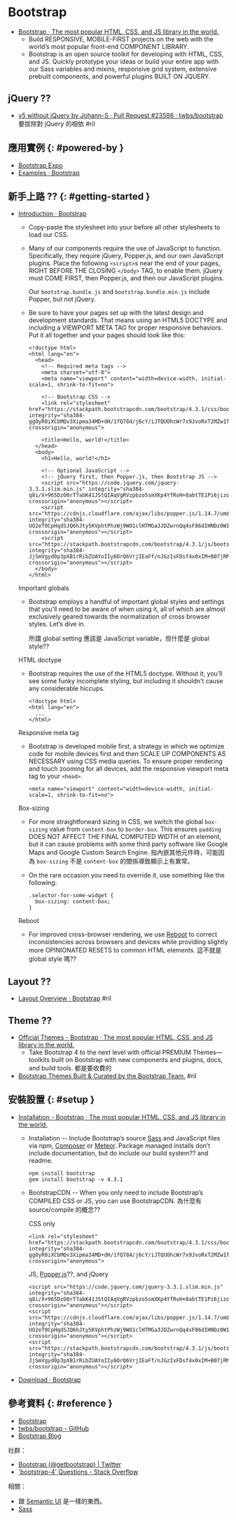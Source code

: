 # Bootstrap

  - [Bootstrap · The most popular HTML, CSS, and JS library in the world\.](https://getbootstrap.com/)
      - Build RESPONSIVE, MOBILE-FIRST projects on the web with the world’s most popular front-end COMPONENT LIBRARY.
      - Bootstrap is an open source toolkit for developing with HTML, CSS, and JS. Quickly prototype your ideas or build your entire app with our Sass variables and mixins, responsive grid system, extensive prebuilt components, and powerful plugins BUILT ON JQUERY.

## jQuery ??

  - [v5 without jQuery by Johann\-S · Pull Request \#23586 · twbs/bootstrap](https://github.com/twbs/bootstrap/pull/23586) 要拔除對 jQuery 的相依 #ril

## 應用實例 {: #powered-by }

  - [Bootstrap Expo](https://expo.getbootstrap.com/)
  - [Examples · Bootstrap](https://getbootstrap.com/docs/4.3/examples/)

## 新手上路 ?? {: #getting-started }

  - [Introduction · Bootstrap](https://getbootstrap.com/docs/4.3/getting-started/introduction/)
      - Copy-paste the stylesheet <link> into your <head> before all other stylesheets to load our CSS.
      - Many of our components require the use of JavaScript to function. Specifically, they require jQuery, Popper.js, and our own JavaScript plugins. Place the following `<script>`s near the end of your pages, RIGHT BEFORE THE CLOSING `</body>` TAG, to enable them. jQuery must COME FIRST, then Popper.js, and then our JavaScript plugins.

        Our `bootstrap.bundle.js` and `bootstrap.bundle.min.js` include Popper, but not jQuery.

      - Be sure to have your pages set up with the latest design and development standards. That means using an HTML5 DOCTYPE and including a VIEWPORT META TAG for proper responsive behaviors. Put it all together and your pages should look like this:

            <!doctype html>
            <html lang="en">
              <head>
                <!-- Required meta tags -->
                <meta charset="utf-8">
                <meta name="viewport" content="width=device-width, initial-scale=1, shrink-to-fit=no">

                <!-- Bootstrap CSS -->
                <link rel="stylesheet" href="https://stackpath.bootstrapcdn.com/bootstrap/4.3.1/css/bootstrap.min.css" integrity="sha384-ggOyR0iXCbMQv3Xipma34MD+dH/1fQ784/j6cY/iJTQUOhcWr7x9JvoRxT2MZw1T" crossorigin="anonymous">

                <title>Hello, world!</title>
              </head>
              <body>
                <h1>Hello, world!</h1>

                <!-- Optional JavaScript -->
                <!-- jQuery first, then Popper.js, then Bootstrap JS -->
                <script src="https://code.jquery.com/jquery-3.3.1.slim.min.js" integrity="sha384-q8i/X+965DzO0rT7abK41JStQIAqVgRVzpbzo5smXKp4YfRvH+8abtTE1Pi6jizo" crossorigin="anonymous"></script>
                <script src="https://cdnjs.cloudflare.com/ajax/libs/popper.js/1.14.7/umd/popper.min.js" integrity="sha384-UO2eT0CpHqdSJQ6hJty5KVphtPhzWj9WO1clHTMGa3JDZwrnQq4sF86dIHNDz0W1" crossorigin="anonymous"></script>
                <script src="https://stackpath.bootstrapcdn.com/bootstrap/4.3.1/js/bootstrap.min.js" integrity="sha384-JjSmVgyd0p3pXB1rRibZUAYoIIy6OrQ6VrjIEaFf/nJGzIxFDsf4x0xIM+B07jRM" crossorigin="anonymous"></script>
              </body>
            </html>

    Important globals

      - Bootstrap employs a handful of important global styles and settings that you’ll need to be aware of when using it, all of which are almost exclusively geared towards the normalization of cross browser styles. Let’s dive in.

        所謂 global setting 應該是 JavaScript variable，但什麼是 global style??

    HTML doctype

      - Bootstrap requires the use of the HTML5 doctype. Without it, you’ll see some funky incomplete styling, but including it shouldn’t cause any considerable hiccups.

            <!doctype html>
            <html lang="en">
              ...
            </html>

    Responsive meta tag

      - Bootstrap is developed mobile first, a strategy in which we optimize code for mobile devices first and then SCALE UP COMPONENTS AS NECESSARY using CSS media queries. To ensure proper rendering and touch zooming for all devices, add the responsive viewport meta tag to your `<head>`.

            <meta name="viewport" content="width=device-width, initial-scale=1, shrink-to-fit=no">

    Box-sizing

      - For more straightforward sizing in CSS, we switch the global `box-sizing` value from `content-box` to `border-box`. This ensures `padding` DOES NOT AFFECT THE FINAL COMPUTED WIDTH of an element, but it can cause problems with some third party software like Google Maps and Google Custom Search Engine. 指內嵌其他元件時，可能因為 `box-sizing` 不是 `content-box` 的關係導致顯示上有異常。

      - On the rare occasion you need to override it, use something like the following:

            .selector-for-some-widget {
              box-sizing: content-box;
            }

    Reboot

      - For improved cross-browser rendering, we use [Reboot](https://getbootstrap.com/docs/4.3/content/reboot/) to correct inconsistencies across browsers and devices while providing slightly more OPINIONATED RESETS to common HTML elements. 這不就是 global style 嗎??

## Layout ??

  - [Layout Overview · Bootstrap](https://getbootstrap.com/docs/4.3/layout/overview/) #ril

## Theme ??

  - [Official Themes - Bootstrap · The most popular HTML, CSS, and JS library in the world\.](https://getbootstrap.com/)
      - Take Bootstrap 4 to the next level with official PREMIUM Themes—toolkits built on Bootstrap with new components and plugins, docs, and build tools. 都是要收費的
  - [Bootstrap Themes Built & Curated by the Bootstrap Team\.](https://themes.getbootstrap.com/) #ril

## 安裝設置 {: #setup }

  - [Installation - Bootstrap · The most popular HTML, CSS, and JS library in the world\.](https://getbootstrap.com/)
      - Installation -- Include Bootstrap’s source [Sass](sass.md) and JavaScript files via npm, [Composer](https://getcomposer.org/) or [Meteor](https://www.meteor.com/). Package managed installs don’t include documentation, but do include our build system?? and readme.

            npm install bootstrap
            gem install bootstrap -v 4.3.1

      - BootstrapCDN -- When you only need to include Bootstrap’s COMPILED CSS or JS, you can use BootstrapCDN. 為什麼有 source/compile 的概念??

        CSS only


            <link rel="stylesheet" href="https://stackpath.bootstrapcdn.com/bootstrap/4.3.1/css/bootstrap.min.css" integrity="sha384-ggOyR0iXCbMQv3Xipma34MD+dH/1fQ784/j6cY/iJTQUOhcWr7x9JvoRxT2MZw1T" crossorigin="anonymous">

        JS, [Popper.js](https://popper.js.org/)??, and jQuery

            <script src="https://code.jquery.com/jquery-3.3.1.slim.min.js" integrity="sha384-q8i/X+965DzO0rT7abK41JStQIAqVgRVzpbzo5smXKp4YfRvH+8abtTE1Pi6jizo" crossorigin="anonymous"></script>
            <script src="https://cdnjs.cloudflare.com/ajax/libs/popper.js/1.14.7/umd/popper.min.js" integrity="sha384-UO2eT0CpHqdSJQ6hJty5KVphtPhzWj9WO1clHTMGa3JDZwrnQq4sF86dIHNDz0W1" crossorigin="anonymous"></script>
            <script src="https://stackpath.bootstrapcdn.com/bootstrap/4.3.1/js/bootstrap.min.js" integrity="sha384-JjSmVgyd0p3pXB1rRibZUAYoIIy6OrQ6VrjIEaFf/nJGzIxFDsf4x0xIM+B07jRM" crossorigin="anonymous"></script>

  - [Download · Bootstrap](https://getbootstrap.com/docs/4.3/getting-started/download/)

## 參考資料 {: #reference }

  - [Bootstrap](https://getbootstrap.com/)
  - [twbs/bootstrap - GitHub](https://github.com/twbs/bootstrap)
  - [Bootstrap Blog](https://blog.getbootstrap.com/)

社群：

  - [Bootstrap (@getbootstrap) | Twitter](https://twitter.com/getbootstrap)
  - ['bootstrap-4' Questions - Stack Overflow](https://stackoverflow.com/questions/tagged/bootstrap-4)

相關：

  - 跟 [Semantic UI](semantic-ui.md) 是一樣的東西。
  - [Sass](sass.md)
